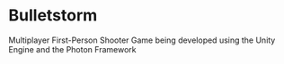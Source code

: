 # Bulletstorm

Multiplayer First-Person Shooter Game being developed using the Unity Engine and the Photon Framework 

